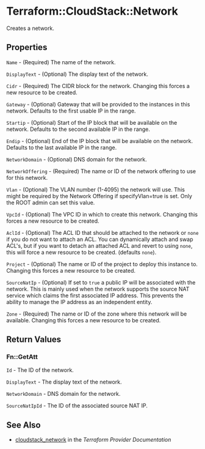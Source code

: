 # Terraform::CloudStack::Network

Creates a network.

## Properties

`Name` - (Required) The name of the network.

`DisplayText` - (Optional) The display text of the network.

`Cidr` - (Required) The CIDR block for the network. Changing this forces a new
resource to be created.

`Gateway` - (Optional) Gateway that will be provided to the instances in this
network. Defaults to the first usable IP in the range.

`Startip` - (Optional) Start of the IP block that will be available on the
network. Defaults to the second available IP in the range.

`Endip` - (Optional) End of the IP block that will be available on the
network. Defaults to the last available IP in the range.

`NetworkDomain` - (Optional) DNS domain for the network.

`NetworkOffering` - (Required) The name or ID of the network offering to use
for this network.

`Vlan` - (Optional) The VLAN number (1-4095) the network will use. This might be
required by the Network Offering if specifyVlan=true is set. Only the ROOT
admin can set this value.

`VpcId` - (Optional) The VPC ID in which to create this network. Changing
this forces a new resource to be created.

`AclId` - (Optional) The ACL ID that should be attached to the network or
`none` if you do not want to attach an ACL. You can dynamically attach and
swap ACL's, but if you want to detach an attached ACL and revert to using
`none`, this will force a new resource to be created. (defaults `none`).

`Project` - (Optional) The name or ID of the project to deploy this
instance to. Changing this forces a new resource to be created.

`SourceNatIp` - (Optional) If set to `true` a public IP will be associated
with the network. This is mainly used when the network supports the source
NAT service which claims the first associated IP address. This prevents the
ability to manage the IP address as an independent entity.

`Zone` - (Required) The name or ID of the zone where this network will be
available. Changing this forces a new resource to be created.


## Return Values

### Fn::GetAtt

`Id` - The ID of the network.

`DisplayText` - The display text of the network.

`NetworkDomain` - DNS domain for the network.

`SourceNatIpId` - The ID of the associated source NAT IP.

## See Also

* [cloudstack_network](https://www.terraform.io/docs/providers/cloudstack/r/network.html) in the _Terraform Provider Documentation_